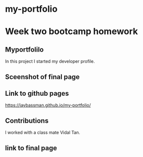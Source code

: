 # my-portfolio

# Week two bootcamp homework 
## Myportfolilo

In this project I started my developer profile.

## Sceenshot of final page 


## Link to github pages

<https://jaybassman.github.io/my-portfolio/>
## Contributions

I worked with a class mate Vidal Tan.

## link to final page
